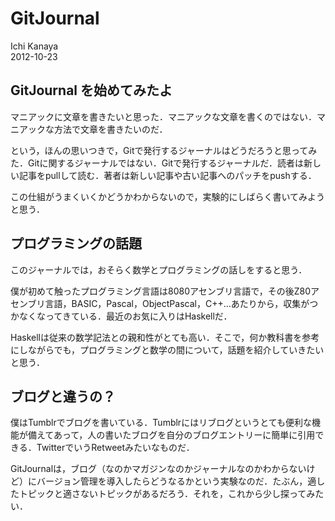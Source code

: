 # GitJournal
Ichi Kanaya  
2012-10-23

## GitJournal を始めてみたよ
マニアックに文章を書きたいと思った．マニアックな文章を書くのではない．マニアックな方法で文章を書きたいのだ．

という，ほんの思いつきで，Gitで発行するジャーナルはどうだろうと思ってみた．Gitに関するジャーナルではない．Gitで発行するジャーナルだ．読者は新しい記事をpullして読む．著者は新しい記事や古い記事へのパッチをpushする．

この仕組がうまくいくかどうかわからないので，実験的にしばらく書いてみようと思う．

## プログラミングの話題
このジャーナルでは，おそらく数学とプログラミングの話しをすると思う．

僕が初めて触ったプログラミング言語は8080アセンブリ言語で，その後Z80アセンブリ言語，BASIC，Pascal，ObjectPascal，C++…あたりから，収集がつかなくなってきている．最近のお気に入りはHaskellだ．

Haskellは従来の数学記法との親和性がとても高い．そこで，何か教科書を参考にしながらでも，プログラミングと数学の間について，話題を紹介していきたいと思う．

## ブログと違うの？
僕はTumblrでブログを書いている．Tumblrにはリブログというとても便利な機能が備えてあって，人の書いたブログを自分のブログエントリーに簡単に引用できる．TwitterでいうRetweetみたいなものだ．

GitJournalは，ブログ（なのかマガジンなのかジャーナルなのかわからないけど）にバージョン管理を導入したらどうなるかという実験なのだ．たぶん，適したトピックと適さないトピックがあるだろう．それを，これから少し探ってみたい．

